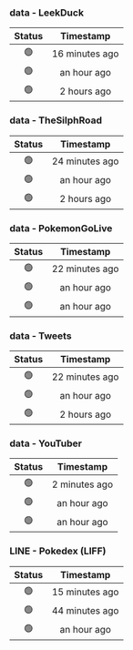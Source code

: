 ### data - LeekDuck
| Status | Timestamp |
|:------:|:---------:|
| 🟢 | 16 minutes ago |
| 🟢 | an hour ago |
| 🟢 | 2 hours ago |

### data - TheSilphRoad
| Status | Timestamp |
|:------:|:---------:|
| 🟢 | 24 minutes ago |
| 🟢 | an hour ago |
| 🟢 | 2 hours ago |

### data - PokemonGoLive
| Status | Timestamp |
|:------:|:---------:|
| 🟢 | 22 minutes ago |
| 🟢 | an hour ago |
| 🟢 | an hour ago |

### data - Tweets
| Status | Timestamp |
|:------:|:---------:|
| 🟢 | 22 minutes ago |
| 🟢 | an hour ago |
| 🟢 | 2 hours ago |

### data - YouTuber
| Status | Timestamp |
|:------:|:---------:|
| 🟢 | 2 minutes ago |
| 🟢 | an hour ago |
| 🟢 | an hour ago |

### LINE - Pokedex (LIFF)
| Status | Timestamp |
|:------:|:---------:|
| 🟢 | 15 minutes ago |
| 🟢 | 44 minutes ago |
| 🟢 | an hour ago |

